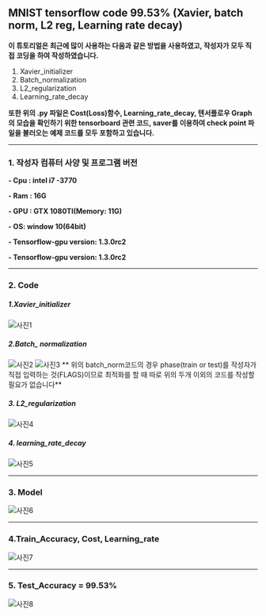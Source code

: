 ## MNIST tensorflow code 99.53% (Xavier, batch norm, L2 reg, Learning rate decay)
**이 튜토리얼은 최근에 많이 사용하는 다음과 같은 방법을 사용하였고, 작성자가 모두 직접 코딩을 하여 작성하였습니다.**

1. Xavier_initializer
2. Batch_normalization
3. L2_regularization
4. Learning_rate_decay

**또한 위의 .py 파일은 Cost(Loss)함수, Learning_rate_decay, 텐서플로우 Graph의 모습을 확인하기 위한 tensorboard 관련 코드, saver를 이용하여 check point 파일을 불러오는 예제 코드를 모두 포함하고 있습니다.**
_ _ _
### 1. 작성자 컴퓨터 사양 및 프로그램 버전
**- Cpu : intel i7 -3770**

**- Ram : 16G**

**- GPU : GTX 1080TI(Memory: 11G)**

**- OS: window 10(64bit)**

**- Tensorflow-gpu version:  1.3.0rc2**

**- Tensorflow-gpu version:  1.3.0rc2**
_ _ _
### 2. Code
##### 1.Xavier_initializer
![사진1](https://github.com/MINGUKKANG/mnist_tensorflow/blob/master/images/xavier_initializer_code.PNG)

##### 2.Batch_ normalization
![사진2](https://github.com/MINGUKKANG/mnist_tensorflow/blob/master/images/bach_norm1_code.PNG)
![사진3](https://github.com/MINGUKKANG/mnist_tensorflow/blob/master/images/batch_norm2_code.PNG)
** 위의 batch_norm코드의 경우 phase(train or test)를 작성자가 직접 입력하는 것(FLAGS)이므로 최적화를 할 때 따로 위의 두개 이외의 코드를 작성할 필요가 없습니다**

##### 3. L2_regularization
![사진4](https://github.com/MINGUKKANG/mnist_tensorflow/blob/master/images/regularization_code.PNG)

##### 4. learning_rate_decay
![사진5](https://github.com/MINGUKKANG/mnist_tensorflow/blob/master/images/learning_rate_decay_code.PNG)
_ _ _
### 3. Model
![사진6](https://github.com/MINGUKKANG/mnist_tensorflow/blob/master/images/model_image.png)
_ _ _
### 4.Train_Accuracy, Cost, Learning_rate
![사진7](https://github.com/MINGUKKANG/mnist_tensorflow/blob/master/images/cost%2Clearning%2Caccur.PNG)
_ _ _
### 5. Test_Accuracy = 99.53%
![사진8](https://github.com/MINGUKKANG/mnist_tensorflow/blob/master/images/Accuracy_test.PNG)
